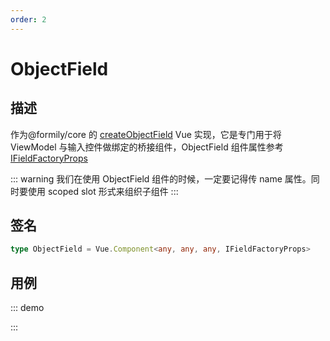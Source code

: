 ```yaml
---
order: 2
---
```


# ObjectField

## 描述

作为@formily/core 的 [createObjectField](https://core.formilyjs.org/api/models/form#createobjectfield) Vue 实现，它是专门用于将 ViewModel 与输入控件做绑定的桥接组件，ObjectField 组件属性参考[IFieldFactoryProps](https://core.formilyjs.org/api/models/form#ifieldfactoryprops)

::: warning
我们在使用 ObjectField 组件的时候，一定要记得传 name 属性。同时要使用 scoped slot 形式来组织子组件
:::

## 签名

```ts
type ObjectField = Vue.Component<any, any, any, IFieldFactoryProps>
```

## 用例

::: demo
<template>
  <FormProvider :form="form">
    <ObjectField name="object">
      <template #default="{ field }">
        <div v-for="key in Object.keys(field.value || {})" :key="key" :style="{ marginBottom: '10px' }">
          <Space>
            <Field :name="key" :component="[Input, { placeholder: key }]" />
            <Button @click="field.removeProperty(key)" >
              Remove
            </Button>
          </Space>
        </div>
        <Space>
          <Field
            name="propertyName"
            basePath=""
            required
            :component="[Input, { placeholder: 'Property Name' }]"
          />
          <Button @click="addPropertyToField(field)">
            Add
          </Button>
        </Space>
      </template>
    </ObjectField>
  </FormProvider>
</template>

<script>
import { Input, Space, Button } from 'ant-design-vue'
import { createForm } from '@formily/core'
import { FormProvider, ObjectField, Field } from '@formily/vue'
import 'ant-design-vue/dist/antd.css'

export default {
  components: { FormProvider, ObjectField, Field, Space, Button },
  data() {
    return {
      Input,
      form: createForm()
    }
  },
  methods: {
    addPropertyToField(field) {
      const name = this.form.values.propertyName
      if (name && !this.form.existValuesIn(`object.${name}`)) {
        field.addProperty(name, '')
        this.form.deleteValuesIn('propertyName')
      }
    }
  }
}
</script>

:::

